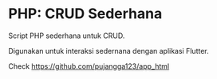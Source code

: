 # PHP: CRUD Sederhana

Script PHP sederhana untuk CRUD.

Digunakan untuk interaksi sedernana dengan aplikasi Flutter.

Check https://github.com/pujangga123/app_html